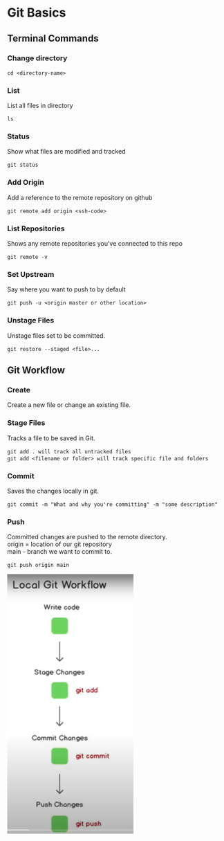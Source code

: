 # Git Basics

## Terminal Commands

### Change directory  

    cd <directory-name>

### List 
List all files in directory

    ls 

### Status
Show what files are modified and tracked

    git status

### Add Origin
Add a reference to the remote repository on github

    git remote add origin <ssh-code>

### List Repositories
Shows any remote repositories you've connected to this repo

    git remote -v

### Set Upstream
Say where you want to push to by default

    git push -u <origin master or other location>

### Unstage Files
Unstage files set to be committed.

    git restore --staged <file>...



## Git Workflow

### Create
Create a new file or change an existing file.

### Stage Files
Tracks a file to be saved in Git.  

    git add . will track all untracked files
    git add <filename or folder> will track specific file and folders 

### Commit
Saves the changes locally in git. 

    git commit -m "What and why you're committing" -m "some description"

### Push
Committed changes are pushed to the remote directory.  
origin = location of our git repository  
main - branch we want to commit to.

    git push origin main


![local-git-workflow.png](images/local-git-workflow.png)


